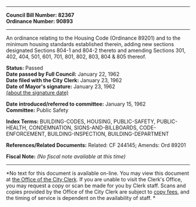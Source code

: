 * * * * *  
  
**Council Bill Number: [](#h0)[](#h2)82367**   
**Ordinance Number: 90893**  
  
* * * * *  
  
An ordinance relating to the Housing Code (Ordinance 89201) and to the minimum housing standards established therein, adding new sections designated Sections 804-1 and 804-2 thereto and amending Sections 301, 402, 404, 501, 601, 701, 801, 802, 803, 804 & 805 thereof.  
  
**Status:** Passed   
**Date passed by Full Council:** January 22, 1962   
**Date filed with the City Clerk:** January 23, 1962   
**Date of Mayor's signature:** January 23, 1962   
[(about the signature date)](/~public/approvaldate.htm)   
  
  
**Date introduced/referred to committee:** January 15, 1962   
**Committee:** Public Safety   
  
**Index Terms:** BUILDING-CODES, HOUSING, PUBLIC-SAFETY, PUBLIC-HEALTH, CONDEMNATION, SIGNS-AND-BILLBOARDS, CODE-ENFORCEMENT, BUILDING-INSPECTION, BUILDING-DEPARTMENT  
  
**References/Related Documents:** Related: CF 244145; Amends: Ord 89201  
  
**Fiscal Note:** *(No fiscal note available at this time)*  
  
* * * * *  
  
*No text for this document is available on-line. You may view this document at [the Office of the City Clerk](http://www.seattle.gov/leg/clerk/contactUs.htm). If you are unable to visit the Clerk's Office, you may request a copy or scan be made for you by Clerk staff. Scans and copies provided by the Office of the City Clerk are subject to [copy fees](http://clerk.seattle.gov/~public/clerkfees.htm), and the timing of service is dependent on the availability of staff. *  
  
  

